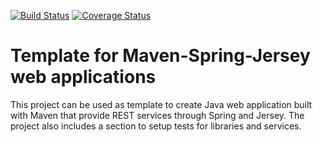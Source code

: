 [![Build Status](https://travis-ci.org/Kalimaha/jersey-spring-example.svg?branch=master)](https://travis-ci.org/Kalimaha/jersey-spring-example)
[![Coverage Status](https://coveralls.io/repos/Kalimaha/jersey-spring-example/badge.svg?branch=master)](https://coveralls.io/r/Kalimaha/jersey-spring-example?branch=master)

# Template for Maven-Spring-Jersey web applications
This project can be used as template to create Java web application built with Maven that provide REST services through Spring and Jersey. The project also includes a section to setup tests for libraries and services.
